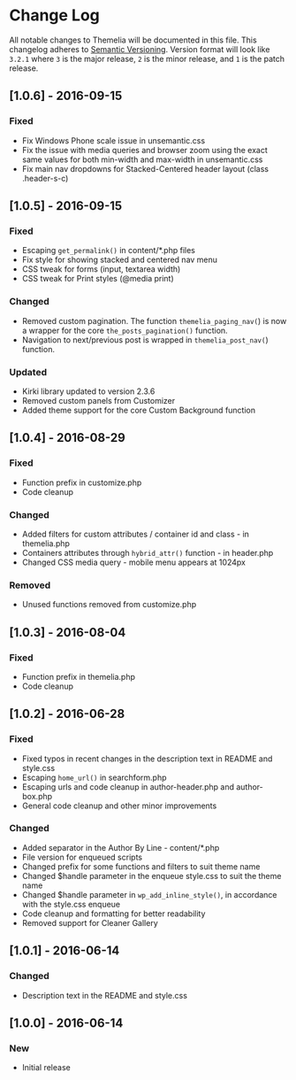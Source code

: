 # Change Log

All notable changes to Themelia will be documented in this file.
This changelog adheres to [Semantic Versioning](http://semver.org/). Version format will look like `3.2.1` where `3` is the major release, `2` is the minor release, and `1` is the patch release.

## [1.0.6] - 2016-09-15

### Fixed

* Fix Windows Phone scale issue in unsemantic.css
* Fix the issue with media queries and browser zoom using the exact same values for both min-width and max-width in unsemantic.css
* Fix main nav dropdowns for Stacked-Centered header layout (class .header-s-c)

## [1.0.5] - 2016-09-15

### Fixed

* Escaping `get_permalink()` in content/*.php files
* Fix style for showing stacked and centered nav menu
* CSS tweak for forms (input, textarea width)
* CSS tweak for Print styles (@media print)

### Changed

* Removed custom pagination. The function `themelia_paging_nav(`) is now a wrapper for the core `the_posts_pagination()` function.
* Navigation to next/previous post is wrapped in `themelia_post_nav(`) function.

### Updated

* Kirki library updated to version 2.3.6
* Removed custom panels from Customizer
* Added theme support for the core Custom Background function

## [1.0.4] - 2016-08-29

### Fixed

* Function prefix in customize.php
* Code cleanup

### Changed

* Added filters for custom attributes / container id and class - in themelia.php
* Containers attributes through `hybrid_attr()` function - in header.php
* Changed CSS media query - mobile menu appears at 1024px

### Removed

* Unused functions removed from customize.php

## [1.0.3] - 2016-08-04

### Fixed

* Function prefix in themelia.php
* Code cleanup

## [1.0.2] - 2016-06-28

### Fixed

* Fixed typos in recent changes in the description text in README and style.css
* Escaping `home_url()` in searchform.php
* Escaping urls and code cleanup in author-header.php and author-box.php
* General code cleanup and other minor improvements

### Changed

* Added separator in the Author By Line - content/*.php
* File version for enqueued scripts
* Changed prefix for some functions and filters to suit theme name
* Changed $handle parameter in the enqueue style.css to suit the theme name
* Changed $handle parameter in `wp_add_inline_style()`, in accordance with the style.css enqueue
* Code cleanup and formatting for better readability
* Removed support for Cleaner Gallery

## [1.0.1] - 2016-06-14

### Changed

* Description text in the README and style.css

## [1.0.0] - 2016-06-14

### New

* Initial release